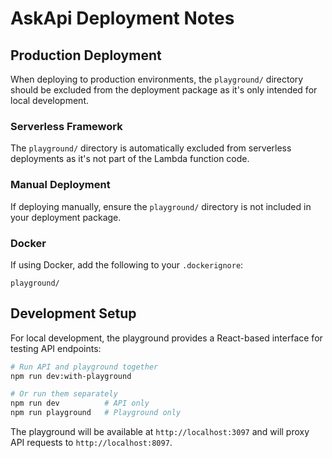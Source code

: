 # AskApi Deployment Notes

## Production Deployment

When deploying to production environments, the `playground/` directory should be excluded from the deployment package as it's only intended for local development.

### Serverless Framework

The `playground/` directory is automatically excluded from serverless deployments as it's not part of the Lambda function code.

### Manual Deployment

If deploying manually, ensure the `playground/` directory is not included in your deployment package.

### Docker

If using Docker, add the following to your `.dockerignore`:

```
playground/
```

## Development Setup

For local development, the playground provides a React-based interface for testing API endpoints:

```bash
# Run API and playground together
npm run dev:with-playground

# Or run them separately
npm run dev          # API only
npm run playground   # Playground only
```

The playground will be available at `http://localhost:3097` and will proxy API requests to `http://localhost:8097`.

